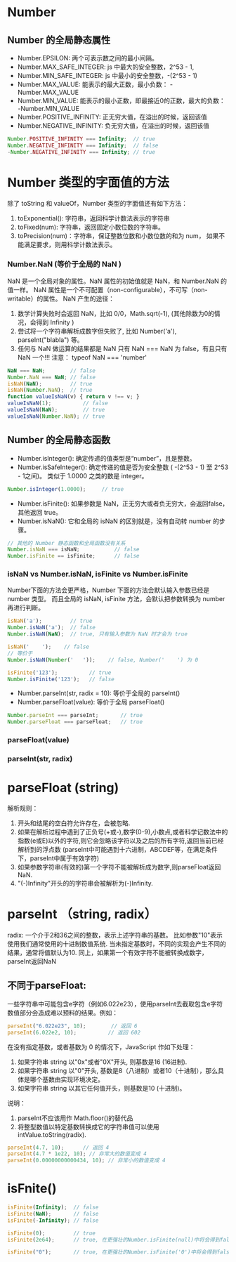 # Number
## Number 的全局静态属性
* Number.EPSILON: 两个可表示数之间的最小间隔。
* Number.MAX_SAFE_INTEGER: js 中最大的安全整数，2^53 - 1, 
* Number.MIN_SAFE_INTEGER: js 中最小的安全整数，-(2^53 - 1)
* Number.MAX_VALUE: 能表示的最大正数，最小负数： -Number.MAX_VALUE
* Number.MIN_VALUE: 能表示的最小正数，即最接近0的正数，最大的负数： -Number.MIN_VALUE
* Number.POSITIVE_INFINITY: 正无穷大值，在溢出的时候，返回该值
* Number.NEGATIVE_INFINITY: 负无穷大值，在溢出的时候，返回该值
```js
Number.POSITIVE_INFINITY === Infinity;  // true
Number.NEGATIVE_INFINITY === Infinity;  // false
-Number.NEGATIVE_INFINITY === Infinity; // true
```

# Number 类型的字面值的方法
除了 toString 和 valueOf，Number 类型的字面值还有如下方法：
1. toExponential(): 字符串，返回科学计数法表示的字符串
2. toFixed(num): 字符串，返回固定小数位数的字符串。
3. toPrecision(num)：字符串，保证整数位数和小数位数的和为 num， 如果不能满足要求，则用科学计数法表示。

### Number.NaN (等价于全局的 NaN )
NaN 是一个全局对象的属性。NaN 属性的初始值就是 NaN，和 Number.NaN 的值一样。 
NaN 属性是一个不可配置（non-configurable），不可写（non-writable）的属性。
NaN 产生的途径：
1. 数学计算失败时会返回 NaN，比如 0/0，Math.sqrt(-1), (其他除数为0的情况，会得到 Infinity )
2. 尝试将一个字符串解析成数字但失败了, 比如 Number('a'), parseInt("blabla") 等。
3. 任何与 NaN 做运算的结果都是 NaN
只有 NaN === NaN 为 false，有且只有 NaN 一个!!!
注意： typeof NaN === 'number'
```js
NaN === NaN;        // false
Number.NaN === NaN; // false
isNaN(NaN);         // true
isNaN(Number.NaN);  // true
function valueIsNaN(v) { return v !== v; }
valueIsNaN(1);          // false
valueIsNaN(NaN);        // true
valueIsNaN(Number.NaN); // true
```

## Number 的全局静态函数
* Number.isInteger(): 确定传递的值类型是“number”，且是整数。
* Number.isSafeInteger(): 确定传递的值是否为安全整数 ( -(2^53 - 1) 至 2^53 - 1之间)。
类似于 1.0000 之类的数是 integer。
```js
Number.isInteger(1.0000);     // true
```
* Number.isFinite(): 如果参数是 NaN，正无穷大或者负无穷大，会返回false，其他返回 true。
* Number.isNaN(): 它和全局的 isNaN 的区别就是，没有自动转 number 的步骤。
```js
// 其他的 Number 静态函数和全局函数没有关系
Number.isNaN === isNaN;           // false
Number.isFinite == isFinite;      // false
```

### isNaN vs Number.isNaN, isFinite vs Number.isFinite
Number下面的方法会更严格，Number 下面的方法会默认输入参数已经是 number 类型。
而且全局的 isNaN, isFinite 方法，会默认把参数转换为 number 再进行判断。
```js
isNaN('a');         // true
Number.isNaN('a');  // false
Number.isNaN(NaN);  // true, 只有输入参数为 NaN 时才会为 true

isNaN('    ');    // false
// 等价于
Number.isNaN(Number('   '));    // false, Number('    ') 为 0

isFinite('123');          // true
Number.isFinite('123');   // false
```

* Number.parseInt(str, radix = 10): 等价于全局的 parseInt()
* Number.parseFloat(value): 等价于全局 parseFloat()
```js
Number.parseInt === parseInt;       // true
Number.parseFloat === parseFloat;   // true
```
### parseFloat(value)
### parseInt(str, radix)

# parseFloat (string)
解析规则：
1. 开头和结尾的空白符允许存在，会被忽略.
2. 如果在解析过程中遇到了正负号(+或-),数字(0-9),小数点,或者科学记数法中的指数(e或E)以外的字符,则它会忽略该字符以及之后的所有字符,返回当前已经解析到的浮点数
(parseInt中可能遇到十六进制，ABCDEF等，在满足条件下，parseInt中属于有效字符)
3. 如果参数字符串(有效的)第一个字符不能被解析成为数字,则parseFloat返回NaN.
4. "(-)Infinity"开头的的字符串会被解析为(-)Infinity.


# parseInt （string, radix）
radix: 一个介于2和36之间的整数，表示上述字符串的基数。
比如参数"10"表示使用我们通常使用的十进制数值系统.
当未指定基数时，不同的实现会产生不同的结果，通常将值默认为10.
同上，如果第一个有效字符不能被转换成数字，parseInt返回NaN

## 不同于parseFloat:
一些字符串中可能包含e字符（例如6.022e23），使用parseInt去截取包含e字符数值部分会造成难以预料的结果。例如：
```js
parseInt("6.022e23", 10);        // 返回 6
parseInt(6.022e2, 10);          // 返回 602
```

在没有指定基数，或者基数为 0 的情况下，JavaScript 作如下处理：
1. 如果字符串 string 以"0x"或者"0X"开头, 则基数是16 (16进制).
2. 如果字符串 string 以"0"开头, 基数是8（八进制）或者10（十进制），那么具体是哪个基数由实现环境决定。
3. 如果字符串 string 以其它任何值开头，则基数是10 (十进制)。

说明：
1. parseInt不应该用作 Math.floor()的替代品
2. 将整型数值以特定基数转换成它的字符串值可以使用 intValue.toString(radix).

```js
parseInt(4.7, 10);      // 返回 4
parseInt(4.7 * 1e22, 10); // 非常大的数值变成 4
parseInt(0.00000000000434, 10); // 非常小的数值变成 4
```

# isFnite()
```js
isFinite(Infinity);  // false
isFinite(NaN);       // false
isFinite(-Infinity); // false

isFinite(0);         // true
isFinite(2e64);      // true, 在更强壮的Number.isFinite(null)中将会得到false

isFinite("0");       // true, 在更强壮的Number.isFinite('0')中将会得到false
```





